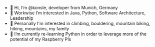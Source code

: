 - 👋 Hi, I’m @konsle, developer from Munich, Germany
- 👀 Workwise I’m interested in Java, Python, Software Architecture, Leadership
- 👀 Personally I'm interested in climbing, bouldering, mountain biking, hiking, mountains, my family
- 🌱 I’m currently re-learning Python in order to leverage more of the potential of my Raspberry PIs

<!---
konsle/konsle is a ✨ special ✨ repository because its `README.md` (this file) appears on your GitHub profile.
You can click the Preview link to take a look at your changes.
--->
